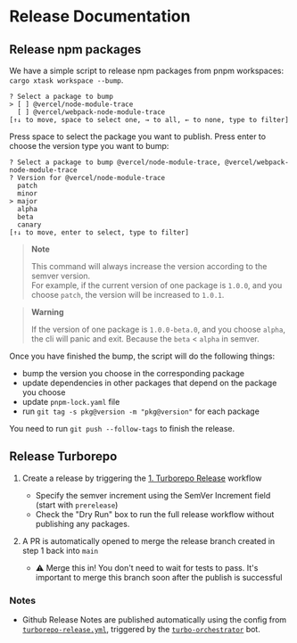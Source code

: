 # Release Documentation

## Release npm packages

We have a simple script to release npm packages from pnpm workspaces: `cargo xtask workspace --bump`.

```text
? Select a package to bump
> [ ] @vercel/node-module-trace
  [ ] @vercel/webpack-node-module-trace
[↑↓ to move, space to select one, → to all, ← to none, type to filter]
```

Press space to select the package you want to publish.
Press enter to choose the version type you want to bump:

```text
? Select a package to bump @vercel/node-module-trace, @vercel/webpack-node-module-trace
? Version for @vercel/node-module-trace
  patch
  minor
> major
  alpha
  beta
  canary
[↑↓ to move, enter to select, type to filter]
```

> **Note**
>
> This command will always increase the version according to the semver version. <br/>
> For example, if the current version of one package is `1.0.0`, and you choose `patch`, the version will be increased to `1.0.1`. <br/>

> **Warning**
>
> If the version of one package is `1.0.0-beta.0`, and you choose `alpha`, the cli will panic and exit. Because the `beta` < `alpha` in semver.

Once you have finished the bump, the script will do the following things:

- bump the version you choose in the corresponding package
- update dependencies in other packages that depend on the package you choose
- update `pnpm-lock.yaml` file
- run `git tag -s pkg@version -m "pkg@version"` for each package

You need to run `git push --follow-tags` to finish the release.

## Release Turborepo

1. Create a release by triggering the [1. Turborepo Release][1] workflow

   - Specify the semver increment using the SemVer Increment field (start with `prerelease`)
   - Check the "Dry Run" box to run the full release workflow without publishing any packages.

2. A PR is automatically opened to merge the release branch created in step 1 back into `main`

   - ⚠️ Merge this in! You don't need to wait for tests to pass. It's important to merge this branch soon after the publish is successful

### Notes

- Github Release Notes are published automatically using the config from [`turborepo-release.yml`][2],
  triggered by the [`turbo-orchestrator`][3] bot.

[1]: https://github.com/vercel/turbo/actions/workflows/turborepo-release.yml
[2]: https://github.com/vercel/turbo/blob/main/.github/turborepo-release.yml
[3]: https://github.com/apps/turbo-orchestrator
